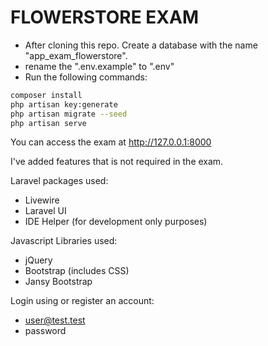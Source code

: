 # FLOWERSTORE EXAM
- After cloning this repo. Create a database with the name "app_exam_flowerstore".
- rename the ".env.example" to ".env"
- Run the following commands:
```bash
composer install
php artisan key:generate
php artisan migrate --seed
php artisan serve
```

You can access the exam at http://127.0.0.1:8000

I've added features that is not required in the exam.

Laravel packages used:
- Livewire
- Laravel UI
- IDE Helper (for development only purposes)

Javascript Libraries used:
- jQuery
- Bootstrap (includes CSS)
- Jansy Bootstrap

Login using or register an account:
- user@test.test
- password
